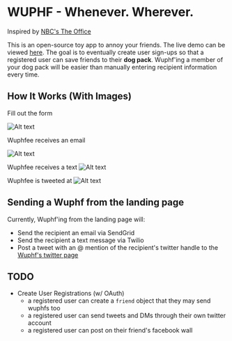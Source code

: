 # WUPHF - Whenever. Wherever.

Inspired by [NBC's The Office](http://www.nbc.com/the-office)

This is an open-source toy app to annoy your friends. The live demo can be viewed [here](http://www.wuphf.io/). The goal is to eventually create user sign-ups so that a registered user can save friends to their **dog pack**. Wuphf'ing a member of your dog pack will be easier than manually entering recipient information every time.

## How It Works (With Images)

Fill out the form

![Alt text](https://cloud.githubusercontent.com/assets/8096483/24992866/72c70b66-1fd8-11e7-82df-8848606133e5.png "Fill out the form")

Wuphfee receives an email

![Alt text](https://cloud.githubusercontent.com/assets/8096483/24992865/72c589c6-1fd8-11e7-8388-1a8fc452f781.png "Wuphfee reeives an email")

Wuphfee receives a text
![Alt text](https://cloud.githubusercontent.com/assets/8096483/24992895/97c09248-1fd8-11e7-8528-8186805a1f65.png "Wuphfee receives a text")

Wuphfee is tweeted at
![Alt text](https://cloud.githubusercontent.com/assets/8096483/24992864/72b7d1c8-1fd8-11e7-8f52-2404073fbf7e.png "Wuphfee is tweeted at")

## Sending a Wuphf from the landing page

Currently, Wuphf'ing from the landing page will:

* Send the recipient an email via SendGrid
* Send the recipient a text message via Twilio
* Post a tweet with an @ mention of the recipient's twitter handle to the [Wuphf's twitter page](https://twitter.com/wuphfwuphf)

## TODO

* Create User Registrations (w/ OAuth)
  - a registered user can create a `friend` object that they may send wuphfs too
  - a registered user can send tweets and DMs through their own twitter account
  - a registered user can post on their friend's facebook wall
